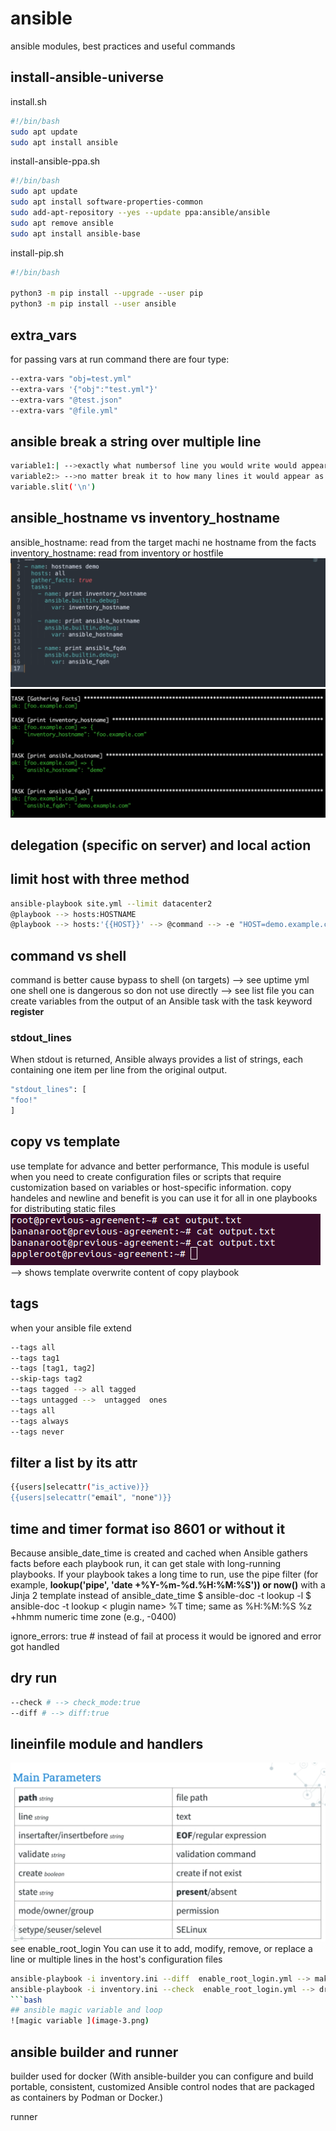 # ansible

ansible modules, best practices and useful commands

## install-ansible-universe

install.sh

```bash
#!/bin/bash
sudo apt update
sudo apt install ansible
```

install-ansible-ppa.sh

```bash
#!/bin/bash
sudo apt update
sudo apt install software-properties-common
sudo add-apt-repository --yes --update ppa:ansible/ansible
sudo apt remove ansible
sudo apt install ansible-base
```

install-pip.sh

```bash
#!/bin/bash

python3 -m pip install --upgrade --user pip
python3 -m pip install --user ansible
```

## extra_vars

for passing vars at run command there are four type:

```bash
--extra-vars "obj=test.yml"
--extra-vars '{"obj":"test.yml"}'
--extra-vars "@test.json"
--extra-vars "@file.yml"
```

## ansible break a string over multiple line

```bash
variable1:| -->exactly what numbersof line you would write would appear
variable2:> -->no matter break it to how many lines it would appear as one line
variable.slit('\n')
```

## ansible_hostname vs inventory_hostname

ansible_hostname: read from the target machi
ne hostname from the facts
inventory_hostname: read from inventory or hostfile
![alt text](image-1.png)
![ansible_hostname vs inventory_hostname vs ansible_fqdn](image.png)

## delegation (specific on server) and local action

## limit host with three method

```bash
ansible-playbook site.yml --limit datacenter2
@playbook --> hosts:HOSTNAME
@playbook --> hosts:'{{HOST}}' --> @command --> -e "HOST=demo.example.com"
```

## command vs shell

command is better cause bypass to shell (on targets) --> see uptime yml one
shell one is dangerous so don not use directly --> see list file
you can create variables from the output of an Ansible task with the task keyword **register**

### stdout_lines

When stdout is returned, Ansible always provides a list of strings, each containing one item per line from the original output.

```bash
"stdout_lines": [
"foo!"
]
```

## copy vs template

use template  for advance and better performance,
This module is useful when you need to create configuration files or scripts that require customization based on variables or host-specific information.
copy handeles and newline and benefit is you can use it for all in one playbooks for distributing static files
![alt text](image-2.png) --> shows template overwrite content of copy playbook

## tags

when your ansible file extend

```bash
--tags all
--tags tag1
--tags [tag1, tag2]
--skip-tags tag2
--tags tagged --> all tagged 
--tags untagged -->  untagged  ones
--tags all 
--tags always
--tags never
```

## filter a list by its attr

```bash
{{users|selecattr("is_active)}}
{{users|selecattr("email", "none")}}
```

## time and timer format iso 8601 or without it

Because ansible_date_time is created and cached when Ansible gathers facts before each playbook run,
it can get stale with long-running playbooks.
If your playbook takes a long time to run, use the pipe filter (for example, **lookup('pipe', 'date +%Y-%m-%d.%H:%M:%S')) or now()** with a Jinja 2 template instead of ansible_date_time
$ ansible-doc -t lookup -l
$ ansible-doc -t lookup < plugin name>
%T     time; same as %H:%M:%S
%z     +hhmm numeric time zone (e.g., -0400)

ignore_errors: true # instead of fail at process it would be ignored and error got handled

## dry run

```bash
--check # --> check_mode:true
--diff # --> diff:true

```

## lineinfile  module and handlers
![lineinfile main parameters](image-4.png)
see enable_root_login
You can use it to add, modify, remove, or replace a line or multiple lines in the host's configuration files

```bash
ansible-playbook -i inventory.ini --diff  enable_root_login.yml --> make changes and shows diff
ansible-playbook -i inventory.ini --check  enable_root_login.yml --> dry run
```bash
## ansible magic variable and loop
![magic variable ](image-3.png)
```

## ansible builder and runner
builder used for docker (With ansible-builder you can configure and build portable, consistent, customized Ansible control nodes that are packaged as containers by Podman or Docker.)

runner

```bash

```
